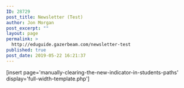 ```yaml
---
ID: 28729
post_title: Newsletter (Test)
author: Jon Morgan
post_excerpt: ""
layout: page
permalink: >
  http://eduguide.gazerbeam.com/newsletter-test
published: true
post_date: 2019-05-22 16:21:37
---
```

<p>[insert page='manually-clearing-the-new-indicator-in-students-paths' display='full-width-template.php']</p>
